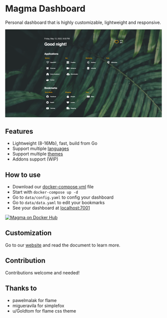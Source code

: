 # Magma Dashboard
Personal dashboard that is highly customizable, lightweight and responsive.

![Magma dashboard preview](./docs/screenshots/flame.png)

## Features
* Lightweight (8-16Mb), fast, build from Go
* Support multiple [languages](https://magma.help14.com/#/customization/languages)
* Support multiple [themes](https://magma.help14.com/#/customization/themes)
* Addons support (WIP)

## How to use
* Download our [docker-compose.yml](./docker-compose.yml) file
* Start with `docker-compose up -d`
* Go to `data/config.yaml` to config your dashboard
* Go to `data/data.yaml` to edit your bookmarks
* See your dashboard at [localhost:7001](http://localhost:7001)

[![Magma on Docker Hub](https://dockeri.co/image/help14/magma)](https://hub.docker.com/r/help14/magma)

## Customization
Go to our [website](https://magma.help14.com) and read the document to  learn more.

## Contribution
Contributions welcome and needed!

## Thanks to
- pawelmalak for flame
- migueravila for simplefox
- u/Goldtom for flame css theme
